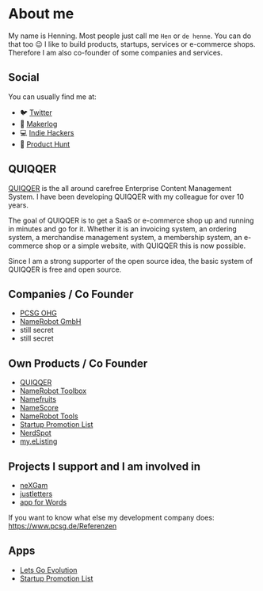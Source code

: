 About me
======

My name is Henning. Most people just call me `Hen` or `de henne`. You can do that too :wink:
I like to build products, startups, services or e-commerce shops. Therefore I am also co-founder of some companies and services.

Social
------

You can usually find me at:

- 🐦 [Twitter](https://twitter.com/de_henne)
- 👷 [Makerlog](https://getmakerlog.com/@dehenne)
- 💻 [Indie Hackers](https://www.indiehackers.com/dehenne)
- 🚀 [Product Hunt](https://www.producthunt.com/@de_henne)

QUIQQER
------

[QUIQQER](https://www.quiqqer.com) is the all around carefree Enterprise Content Management System. I have been developing QUIQQER with my colleague for over 10 years. 

The goal of QUIQQER is to get a SaaS or e-commerce shop up and running in minutes and go for it.
Whether it is an invoicing system, an ordering system, a merchandise management system, a membership system, an e-commerce shop or a simple website, with QUIQQER this is now possible.

Since I am a strong supporter of the open source idea, the basic system of QUIQQER is free and open source.

Companies / Co Founder
------

- [PCSG OHG](https://pcsg.de)
- [NameRobot GmbH](https://www.namerobot.com)
- still secret
- still secret

Own Products / Co Founder
------

- [QUIQQER](https://www.quiqqer.com)
- [NameRobot Toolbox](https://www.namerobot.de/toolbox)
- [Namefruits](https://www.namefruits.com)
- [NameScore](https://www.namescore.io)
- [NameRobot Tools](https://tools.namerobot.com)
- [Startup Promotion List](https://startup-promotion-list.quiqqer.com)
- [NerdSpot](https://www.nerdspot.events)
- [my.eListing](https://www.my-elisting.com)

Projects I support and I am involved in
------

- [neXGam](https://www.nexgam.de)
- [justletters](https://www.justletters.de)
- [app for Words](https://www.appsforwords.com/)

If you want to know what else my development company does: https://www.pcsg.de/Referenzen

Apps
------

- [Lets Go Evolution](https://play.google.com/store/apps/details?id=de.pcsg.letsgoevolution&hl=de)
- [Startup Promotion List](https://play.google.com/store/apps/details?id=de.pcsg.startuppromotionlist&hl=de)
